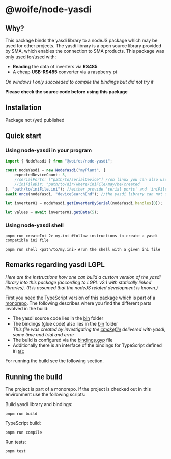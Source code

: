 # @woife/node-yasdi

## Why?
This package binds the yasdi library to a nodeJS package which may be used for other projects. The yasdi library is a open source library provided by SMA, which enables the connection to SMA products. 
This package was only used for/used with:
* __Reading__ the data of inverters via __RS485__
* A cheap __USB-RS485__ converter via a raspberry pi

*On windows I only succeeded to compile the bindings but did not try it*

**Please check the source code before using this package**

## Installation
Package not (yet) published

## Quick start

### Using node-yasdi in your program

```typescript
import { NodeYasdi } from "@woifes/node-yasdi";

const nodeYasdi = new NodeYasdi("myPlant", { 
    expectedDeviceCount: 3,
    //serialPorts: ["path/to/serialDevice"] //on linux you can also use a link as a device like "/dev/serial/by-path/<usbDeviceLink>"
    //iniFileDir: "path/to/dir/where/iniFile/may/be/created
}, "path/to/iniFile.ini"); //either provide 'serial ports' and 'iniFileDir' in config, or the ini file directly
await once(nodeYasdi, "deviceSearchEnd"); //the yasdi library can not fetch data before this event

let inverter01 = nodeYasdi.getInverterBySerial(nodeYasdi.handles[0]);

let values = await inverter01.getData(5);
```
### Using node-yasdi shell

```shell
pnpm run createIni 2> my.ini #follow instructions to create a yasdi compatible ini file

pnpm run shell <path/to/my.ini> #run the shell with a given ini file
```

## Remarks regarding yasdi LGPL
*Here are the instructions how one can build a custom version of the yasdi library into this package (according to LGPL v2.1 with statically linked libraries). (It is assumed that the nodeJS related development is known.)*

First you need the TypeScript version of this package which is part of a [monorepo](https://github.com/woifes/node-monorepo). The following describes where you find the different parts involved in the build:

* The yasdi source code lies in the [bin](./bin/yasdi-1.8.1build9-src/) folder
* The bindings (glue code) also lies in the [bin](./bin/yasdi-bindings/) folder \
 *This file was created by investigating the [cmakefile](./bin/yasdi-1.8.1build9-src/projects/generic-cmake/CMakeLists.txt) delivered with yasdi, some time and trial and error*
* The build is configured via the [bindings.gyp](binding.gyp) file
* Additionally there is an interface of the bindings for TypeScript defined in [src](./src/bindings/yasdiBindings.ts)

For running the build see the following section.

## Running the build

The project is part of a monorepo. If the project is checked out in this environment use the following scripts:

Build yasdi library and bindings:

```shell
pnpm run build
```

TypeScript build:

```shell
pnpm run compile
```

Run tests:

```shell
pnpm test
```